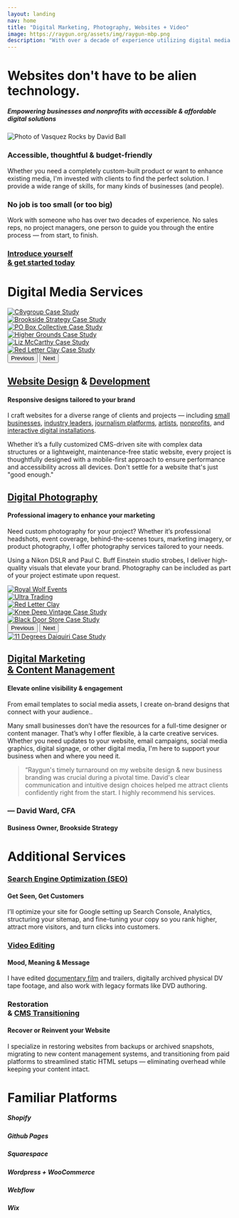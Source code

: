 ```yaml
---
layout: landing
nav: home
title: "Digital Marketing, Photography, Websites + Video"
image: https://raygun.org/assets/img/raygun-mbp.png
description: "With over a decade of experience utilizing digital media to tell engaging stories and establishing my client's online presence, I believe that mindful design leaves a lasting impression. Combining my professional experience with photography, website design, digital video, and print, I have a toolset capable of executing campaigns that elevate my customers' projects to help them flourish."
---
```

<div class="container-fluid g-0 statement overflow-hidden">
    <div class="row py-5 text-center">
        <h1 class="fst-italic fw-light animate__animated animate__fadeIn">Websites don't have to be alien technology.</h1>
        <h5 class="type-3 text-uppercase eyebrow mt-3 mt-sm-0 animate__animated animate__fadeIn">Empowering businesses and nonprofits with accessible & affordable digital solutions</h5>
    </div>
    <div class="row pb-5">
        <div class="col-md-6 col-sm-12 d-sm-none d-md-block">
            <img src="/assets/img/vasquez.jpg" alt="Photo of Vasquez Rocks by David Ball" class="img-fluid pb-5 animate__animated animate__fadeIn">
        </div>
        <div class="col-md-6 col-sm-12 px-5">
            <div class="animate__animated animate__fadeIn pe-5">
                <h3 class="pt-5">Accessible, thoughtful & budget-friendly</h3>
                <p>Whether you need a completely custom-built product or want to enhance existing media, I'm invested with clients to find the perfect solution. I provide a wide range of skills, for many kinds of businesses (and people).</p>
                <h3 class="fw-bold pt-5">No job is too small (or too big)</h3>
                <p class="introduction"><span class="fw-bolder">Work with someone who has over two decades of experience</span>. No sales reps, no project managers, one person to guide you through the entire process &mdash; <span class="fw-bolder">from start, to finish</span>.</p>
                <div class="hstack justify-content-end animate__animated arrow-hover mt-5">
                <div class="vr me-3" style="width: 3px;" data-aos="fade-left"></div>
                    <h3 class="fst-italic fw-semibold" data-aos="flip-up" data-aos-delay="400"><a href="/contact/" class="text-decoration-none">Introduce yourself<br><span class="fw-light">&</span> get started today</a></h3>
                    <h3 class="fst-italic fw-semibold" data-aos="fade-right" data-aos-delay="600" data-aos-anchor-placement="top-bottom"><a href="/contact/" class="text-decoration-none" aria-label="Introduce yourself and get started today"><i class="ps-4 fa fa-arrow-right-long"></i></a></h3>
                </div>
            </div>
        </div>
    </div>
</div>
<div class="container-fluid g-0 statement pb-5 overflow-hidden">
    <div class="container">
        <div class="row align-items-center">
            <div class="col-12 text-center">
                <div class="d-flex align-items-center text-center my-4">
                    <div class="flex-grow-1 border-top" data-aos="fade-right"></div>
                    <h1 class="fw-normal px-5 mb-0">Digital Media Services</h1>
                    <div class="flex-grow-1 border-top" data-aos="fade-left"></div>
                </div>
            </div>
            <div class="col-md-12 col-lg-6">
                <div id="carouselWebsites" class="carousel carousel-fade" data-bs-ride="carousel">
                    <div class="carousel-inner">
                    <div class="carousel-item active">
                            <a href="/websites/c8vgroup/" aria-label="C8vgroup Case Study"><img src="/assets/img/portfolio/c8vgroup/c8vgroup-mbp.png" class="d-block w-100" alt="C8vgroup Case Study"></a>
                        </div>
                        <div class="carousel-item">
                            <a href="/websites/brookside-strategy/" aria-label="Brookside Strategy Case Study"><img src="/assets/img/portfolio/brookside-strategy/brookside-mbp.png" class="d-block w-100" alt="Brookside Strategy Case Study"></a>
                        </div>
                        <div class="carousel-item">
                            <a href="/websites/pobox-collective/" aria-label="PO Box Collective Case Study"><img src="/assets/img/portfolio/pobox/pobox-mbp.png" class="d-block w-100" alt="PO Box Collective Case Study"></a>
                        </div>
                        <div class="carousel-item">
                            <a href="/websites/higher-grounds/" aria-label="Higher Grounds Case Study"><img src="/assets/img/portfolio/highergrounds/highergrounds-mbp.png" class="d-block w-100" alt="Higher Grounds Case Study"></a>
                        </div>
                        <div class="carousel-item">
                            <a href="/websites/liz-mccarthy/" aria-label="Liz McCarthy Case Study"><img src="/assets/img/portfolio/liz-mccarthy/liz-mccarthy-mbp.png" class="d-block w-100" alt="Liz McCarthy Case Study"></a>
                        </div>
                        <div class="carousel-item">
                            <a href="/websites/red-letter-clay/" aria-label="Red Letter Clay Case Study"><img src="/assets/img/portfolio/rlc/redletterclay-mbp.png" class="d-block w-100" alt="Red Letter Clay Case Study"></a>
                        </div>
                    </div>
                    <button class="carousel-control-prev" type="button" data-bs-target="#carouselWebsites" data-bs-slide="prev">
                        <span class="carousel-control-prev-icon" aria-hidden="true"></span>
                        <span class="visually-hidden">Previous</span>
                    </button>
                    <button class="carousel-control-next" type="button" data-bs-target="#carouselWebsites" data-bs-slide="next">
                        <span class="carousel-control-next-icon" aria-hidden="true"></span>
                        <span class="visually-hidden">Next</span>
                    </button>
                </div>
            </div>
            <div class="col-md-12 col-lg-6 mt-5">
                <h2 class="mt-5 header-spacing text-uppercase text-center"><a href="/portfolio/website-design/" class="text-white text-decoration-none" aria-label="Website Design Portfolio">Website Design</a> <span class="fw-light">&</span> <a href="/portfolio/website-development/" class="text-white text-decoration-none" aria-label="Website Development Portfolio">Development</a></h2>
                <h4 class="fw-light type-3 mb-5 eyebrow text-uppercase text-center">Responsive designs tailored to your brand</h4>
                <p>I craft websites for a diverse range of clients and projects &mdash; including <a href="/websites/higher-grounds/" aria-label="Higher Grounds of Maine Case Study">small businesses</a>, <a href="/websites/brookside-strategy/" aria-label="Brookside Strategy Case Study">industry leaders</a>, <a href="/websites/women-and-prison/" aria-label="Women and Prison Case Study">journalism platforms</a>, <a href="/websites/liz-mccarthy/" aria-label="Liz McCarthy Case Study">artists</a>, <a href="/websites/pobox-collective/" aria-label="PO Box Collective Case Study">nonprofits</a>, and <a href="/websites/present-absence/" aria-label="Present Absence Case Study">interactive digital installations</a>.</p>
                <p class="mt-4">Whether it’s a fully customized CMS-driven site with complex data structures or a lightweight, maintenance-free static website, every project is thoughtfully designed with a mobile-first approach to ensure performance and accessibility across all devices. <span class="fw-bold">Don't settle for a website that's just "good enough."</span></p>
            </div>
        </div>
        <div class="row my-5 py-5 align-items-center">
            <div class="col-md-12 col-lg-6">
                <h2 class="mt-5 header-spacing text-uppercase text-center"><a href="/portfolio/photography/" class="text-white text-decoration-none" aria-label="Photography Portfolio">Digital Photography</a></h2>
                <h4 class="fw-light type-3 mb-5 eyebrow text-uppercase text-center">Professional imagery to enhance your marketing</h4>
                <p>Need custom photography for your project? Whether it’s professional headshots, event coverage, behind-the-scenes tours, marketing imagery, or product photography, I offer photography services tailored to your needs.</p>
                <p class="my-4">Using a Nikon DSLR and Paul C. Buff Einstein studio strobes, I deliver high-quality visuals that elevate your brand. Photography can be included as part of your project estimate upon request.</p>
            </div>
            <div class="col-md-12 col-lg-6">
            <div id="carouselPhoto" class="carousel carousel-fade" data-bs-ride="carousel">
                    <div class="carousel-inner">
                        <div class="carousel-item active">
                            <a href="/photo/royal-wolf-events/" aria-label="Royal Wolf Events Case Study"><img src="/assets/img/portfolio/royal-wolf-events/royal-wolf-events-nav.png" class="d-block w-100" data-aos="fade-in" alt="Royal Wolf Events"></a>
                        </div>
                        <div class="carousel-item">
                            <a href="/photo/ultra-trading/" aria-label="Ultra Trading Case Study"><img src="/assets/img/portfolio/ultra-trading/ultra-trading-nav-test.png" class="d-block w-100" data-aos="fade-in" alt="Ultra Trading"></a>
                        </div>
                        <div class="carousel-item">
                            <a href="/photo/red-letter-clay/" aria-label="Red Letter Clay Case Study"><img src="/assets/img/portfolio/rlc/rlc-photo-nav-2.png" class="d-block w-100" data-aos="fade-in" alt="Red Letter Clay"></a>
                        </div>
                        <div class="carousel-item">
                            <a href="/photo/knee-deep-vintage/" aria-label="Knee Deep Vintage Case Study"><img src="/assets/img/portfolio/kneedeepvintage/knee-deep-vintage-nav-2.png" class="d-block w-100" data-aos="fade-in" alt="Knee Deep Vintage Case Study"></a>
                        </div>
                        <div class="carousel-item">
                            <a href="/photo/black-door-store/" aria-label="Black Door Store Case Study"><img src="/assets/img/portfolio/blackdoor/blackdoor-nav-2.png" class="d-block w-100" data-aos="fade-in" alt="Black Door Store Case Study"></a>
                        </div>
                    </div>
                    <button class="carousel-control-prev" type="button" data-bs-target="#carouselPhoto" data-bs-slide="prev">
                        <span class="carousel-control-prev-icon" aria-hidden="true"></span>
                        <span class="visually-hidden">Previous</span>
                    </button>
                    <button class="carousel-control-next" type="button" data-bs-target="#carouselPhoto" data-bs-slide="next">
                        <span class="carousel-control-next-icon" aria-hidden="true"></span>
                        <span class="visually-hidden">Next</span>
                    </button>
                </div>
            </div>
        </div>
        <div class="row my-5 py-5">
            <div class="col-md-12 col-lg-6">
                <a href="/marketing/11-degrees-daiquiri/" aria-label="11 Degrees Daiquiri Case Study"><img src="/assets/img/portfolio/11-degrees/11-degrees-nav.png" class="img-fluid" data-aos="fade-in" alt="11 Degrees Daiquiri Case Study"></a>
            </div>
            <div class="col-md-12 col-lg-6">
                <h2 class="mt-5 header-spacing text-uppercase text-center"><a href="/portfolio/marketing/" class="text-white text-decoration-none" aria-label="Digital Marketing Portfolio">Digital Marketing<br> <span class="fw-light">&</span> Content Management</a></h2>
                <h4 class="fw-light type-3 mb-5 eyebrow text-uppercase text-center">Elevate online visibility & engagement</h4>
                <p>From email templates to social media assets, I create on-brand designs that connect with your audience..</p>
                <p>Many small businesses don’t have the resources for a full-time designer or content manager. That’s why I offer flexible, à la carte creative services. Whether you need updates to your website, email campaigns, social media graphics, digital signage, or other digital media, I'm here to support your business when and where you need it.</p>
            </div>
        </div>
    </div>
<div class="container-fluid halftone-rwe">
  <div class="row container mx-auto py-5 justify-content-center" data-aos="fade-in">
    <div class="col-md-7 col-sm-12">
      <blockquote class="accent-blue type-3 fs-4"><span class="fs-1 pe-1">&ldquo;</span>Raygun's timely turnaround on my website design & new business branding was crucial during a pivotal time. David's clear communication and intuitive design choices helped me attract clients confidently right from the start. I highly recommend his services.</blockquote>
    </div>
    <div class="col-md-3 col-sm-12">
      <h3 class="accent-blue mb-4">— David Ward, CFA</h3>
      <h4 class="fw-light type-3 mb-5 eyebrow text-uppercase text-start text-sm-center accent-blue">Business Owner, Brookside Strategy</h4>
    </div>
  </div>
</div>
<div class="container-fluid statement pb-5">
<div class="container pb-5">
    <div class="row text-center my-5">
        <div class="col-12">
            <div class="d-flex align-items-center text-center my-4">
                <div class="flex-grow-1 border-top" data-aos="fade-right"></div>
                <h1 class="fw-normal px-5 mb-0">Additional Services</h1>
                <div class="flex-grow-1 border-top" data-aos="fade-left"></div>
            </div>
        </div>
    </div>
</div>
<div class="container-fluid pb-5">
    <div class="d-lg-flex text-center">
        <div class="col-lg-4 col-sm-12 px-md-5 px-sm-0">
            <div class="btn btn-primary bg-coin text-theme-blue border border-coin border-5 rounded-5 mx-auto"><h3><i class="fa fa-search px-1 pt-2"></i></h3></div>
            <h3 class="mt-5 header-spacing text-uppercase"><a href="/websites/higher-grounds/" class="text-white text-decoration-none" aria-label="Higher Grounds of Maine Case Study">Search Engine Optimization (SEO)</a></h3>
            <h4 class="fw-light type-3 mb-5 eyebrow text-uppercase text-center">Get Seen, Get Customers</h4>
            <p>I’ll optimize your site for Google setting up Search Console, Analytics, structuring your sitemap, and fine-tuning your copy so you rank higher, attract more visitors, and turn clicks into customers.</p>
        </div>
        <div class="col-lg-4 col-sm-12 px-md-5 px-sm-0">
            <div class="btn btn-primary bg-coin text-theme-blue border border-coin border-5 rounded-5 mx-auto"><h3><i class="fa fa-film px-1 pt-2"></i></h3></div>
            <h3 class="mt-5 header-spacing text-uppercase"><a href="/portfolio/video/" class="text-white text-decoration-none" aria-label="Video Post Production Portfolio">Video Editing</a></h3>
            <h4 class="fw-light type-3 mb-5 eyebrow text-uppercase text-center">Mood, Meaning & Message</h4>
            <p class="alt">I have edited <a href="/video/the-other-guantanamo/" aria-label="The Other Guantanamo Case Study">documentary film</a> and trailers, digitally archived physical DV tape footage, and also work with legacy formats like DVD authoring.</p>
        </div>
        <div class="col-lg-4 col-sm-12 px-md-5 ps-xs-0">
            <div class="btn btn-primary bg-coin text-theme-blue border border-coin border-5 rounded-5 mx-auto"><h3><i class="fa fa-suitcase-medical pt-2"></i></h3></div>
            <h3 class="mt-5 header-spacing text-uppercase">Restoration<br><span class="fw-normal">&</span> <a href="/portfolio/cms/" class="text-white text-decoration-none" aria-label="Content Management System Portfolio">CMS Transitioning</a></h3>
            <h4 class="fw-light type-3 mb-5 eyebrow text-uppercase text-center">Recover or Reinvent your Website</h4>
            <p>I specialize in restoring websites from backups or archived snapshots, migrating to new content management systems, and transitioning from paid platforms to streamlined static HTML setups &mdash; eliminating overhead while keeping your content intact.</p>
        </div>
    </div>
<div class="container animate__animated animate__fadeIn pt-5">
    <div class="row">
        <div class="col-12">
            <div class="d-flex align-items-center text-center my-4">
                <div class="flex-grow-1 border-top" data-aos="fade-right"></div>
                <h1 class="fw-normal px-5 mb-0">Familiar Platforms</h1>
                <div class="flex-grow-1 border-top" data-aos="fade-left"></div>
            </div>
        </div>
    </div>
    <div class="d-flex flex-wrap justify-content-evenly align-items-center" id="platforms">
        <div class="d-flex flex-column platform text-center p-5">
            <i class="fa-brands fa-shopify fa-8x" style="color: #ffffff;" data-aos="flip-left" data-aos-anchor="#platforms" data-aos-anchor-position="middle-middle"></i>
            <h5 class="text-center mt-3" data-aos="flip-left" data-aos-anchor="#platforms" data-aos-anchor-position="middle-middle">Shopify</h5>
        </div>
        <div class="d-flex flex-column platform text-center p-5">
            <i class="fa-brands fa-github fa-8x" style="color: #ffffff;" data-aos="flip-left" data-aos-anchor="#platforms" data-aos-anchor-position="middle-middle"></i>
            <h5 class="text-center mt-3" data-aos="flip-left" data-aos-anchor="#platforms" data-aos-anchor-position="middle-middle">Github Pages</h5>
        </div>
        <div class="d-flex flex-column platform text-center p-5">
            <i class="fa-brands fa-squarespace fa-8x" style="color: #ffffff;" data-aos="flip-left" data-aos-anchor="#platforms" data-aos-anchor-position="middle-middle"></i>
            <h5 class="text-center mt-3" data-aos="flip-left" data-aos-anchor="#platforms" data-aos-anchor-position="middle-middle">Squarespace</h5>
        </div>
        <div class="d-flex flex-column platform text-center p-5">
            <i class="fa-brands fa-wordpress fa-8x" style="color: #ffffff;" data-aos="flip-left" data-aos-anchor="#platforms" data-aos-anchor-position="middle-middle"></i>
            <h5 class="text-center mt-3" data-aos="flip-left" data-aos-anchor="#platforms" data-aos-anchor-position="middle-middle">Wordpress + WooCommerce</h5>
        </div>
        <div class="d-flex flex-column platform text-center p-5">
            <i class="fa-brands fa-webflow fa-8x" style="color: #ffffff;" data-aos="flip-left" data-aos-anchor="#platforms" data-aos-anchor-position="middle-middle"></i>
            <h5 class="mt-3 text-center" data-aos="flip-left" data-aos-anchor="#platforms" data-aos-anchor-position="middle-middle">Webflow</h5>
        </div>
        <div class="d-flex flex-column platform text-center p-5">
            <i class="fa-brands fa-wix fa-8x" style="color: #ffffff;" data-aos="flip-left" data-aos-anchor="#platforms" data-aos-anchor-position="middle-middle"></i>
            <h5 class="text-center mt-3" data-aos="flip-left" data-aos-anchor="#platforms" data-aos-anchor-position="middle-middle">Wix</h5>
        </div>
    </div>
</div>
</div>